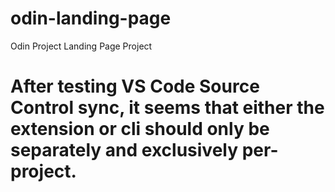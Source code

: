 # odin-landing-page
Odin Project Landing Page Project

# After testing VS Code Source Control sync, it seems that either the extension or cli should only be separately and exclusively per-project.